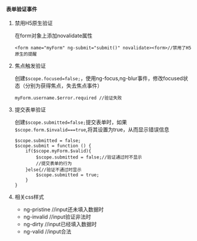 #### 表单验证事件

1. 禁用H5原生验证

	在form对象上添加novalidate属性
	```
	<form name="myForm" ng-submit="submit()" novalidate><form>//禁用了H5原生的提醒
	```

2. 焦点触发验证

	创建`$scope.focused=false;`，使用ng-focus,ng-blur事件，修改focused状态（分别为获得焦点，失去焦点事件）
	```
	myForm.username.$error.required //验证失败
	```

3. 提交表单验证

	创建`$scope.submitted=false;`提交表单时，如果`$scope.form.$invalid===true`,将其设置为true，从而显示错误信息
	```
	$scope.submitted = false;
    $scope.submit = function () {
        if($scope.myForm.$valid){
            $scope.submitted = false;//验证通过时不显示
            //提交表单的行为
        }else{//验证不通过时显示
            $scope.submitted = true;
        }
    }
	```

4.  相关css样式
	* ng-pristine //input还未填入数据时
	* ng-invalid  //input验证非法时
	* ng-dirty    //input已经填入数据时
	* ng-valid    //input合法


